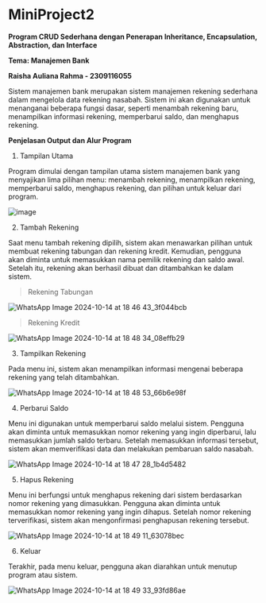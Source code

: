 # MiniProject2

**Program CRUD Sederhana dengan Penerapan Inheritance, Encapsulation, Abstraction, dan Interface**

**Tema: Manajemen Bank**

**Raisha Auliana Rahma - 2309116055**

Sistem manajemen bank merupakan sistem manajemen rekening sederhana dalam mengelola data rekening nasabah. Sistem ini akan digunakan untuk menanganai beberapa fungsi dasar, seperti menambah rekening baru, menampilkan informasi rekening, memperbarui saldo, dan menghapus rekening.

**Penjelasan Output dan Alur Program**

1. Tampilan Utama

Program dimulai dengan tampilan utama sistem manajemen bank yang menyajikan lima pilihan menu: menambah rekening, menampilkan rekening, memperbarui saldo, menghapus rekening, dan pilihan untuk keluar dari program.

![image](https://github.com/user-attachments/assets/5d5f0ebe-83ba-4adf-a36c-8b397738cd50)

2. Tambah Rekening

Saat menu tambah rekening dipilih, sistem akan menawarkan pilihan untuk membuat rekening tabungan dan rekening kredit. Kemudian, pengguna akan diminta untuk memasukkan nama pemilik rekening dan saldo awal. Setelah itu, rekening akan berhasil dibuat dan ditambahkan ke dalam sistem.

> Rekening Tabungan

![WhatsApp Image 2024-10-14 at 18 46 43_3f044bcb](https://github.com/user-attachments/assets/dd5f0f8b-4974-441e-be9e-ec59480234cd)

> Rekening Kredit

![WhatsApp Image 2024-10-14 at 18 48 34_08effb29](https://github.com/user-attachments/assets/f8d88f37-1520-429b-ac71-469e88c425fd)

3. Tampilkan Rekening

Pada menu ini, sistem akan menampilkan informasi mengenai beberapa rekening yang telah ditambahkan.

![WhatsApp Image 2024-10-14 at 18 48 53_66b6e98f](https://github.com/user-attachments/assets/be4eff09-fc89-4fbf-ab71-b58666fd50ed)

4. Perbarui Saldo

Menu ini digunakan untuk memperbarui saldo melalui sistem. Pengguna akan diminta untuk memasukkan nomor rekening yang ingin diperbarui, lalu memasukkan jumlah saldo terbaru. Setelah memasukkan informasi tersebut, sistem akan memverifikasi data dan melakukan pembaruan saldo nasabah.

![WhatsApp Image 2024-10-14 at 18 47 28_1b4d5482](https://github.com/user-attachments/assets/d5f93f1d-8d8b-41e4-886d-a4df68a69db6)

5. Hapus Rekening

Menu ini berfungsi untuk menghapus rekening dari sistem berdasarkan nomor rekening yang dimasukkan. Pengguna akan diminta untuk memasukkan nomor rekening yang ingin dihapus. Setelah nomor rekening terverifikasi, sistem akan mengonfirmasi penghapusan rekening tersebut.

![WhatsApp Image 2024-10-14 at 18 49 11_63078bec](https://github.com/user-attachments/assets/510f6be1-3180-480a-b462-fd85cf267f32)

6. Keluar

Terakhir, pada menu keluar, pengguna akan diarahkan untuk menutup program atau sistem.

![WhatsApp Image 2024-10-14 at 18 49 33_93fd86ae](https://github.com/user-attachments/assets/40bead2f-644d-461a-8bc1-8e11551f9111)
